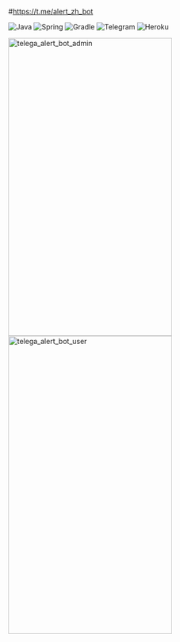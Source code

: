 #https://t.me/alert_zh_bot

![Java](https://img.shields.io/badge/java-%23ED8B00.svg?style=for-the-badge&logo=java&logoColor=white) ![Spring](https://img.shields.io/badge/Spring-6DB33F?style=for-the-badge&logo=spring&logoColor=white) ![Gradle](https://img.shields.io/badge/Gradle-02303A.svg?style=for-the-badge&logo=Gradle&logoColor=white) ![Telegram](https://img.shields.io/badge/Telegram-2CA5E0?style=for-the-badge&logo=telegram&logoColor=white) ![Heroku](https://img.shields.io/badge/Heroku-430098?style=for-the-badge&logo=heroku&logoColor=white)

<p align=”center”>
  <img width="330" height="600" src="https://user-images.githubusercontent.com/62649514/162917476-d6c24ee3-308e-4734-bbf7-09e8752bacdf.jpg" alt="telega_alert_bot_admin">
  <img width="330" height="600" src="https://user-images.githubusercontent.com/62649514/162917505-ed438d48-06f0-4b3b-a435-4a0832d9db0b.jpg" alt="telega_alert_bot_user">
</p>
